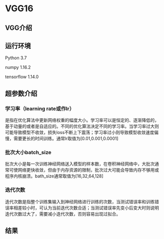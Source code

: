 # VGG16
## VGG介绍
## 运行环境
Python 3.7  

numpy	1.16.2  

tensorflow	1.14.0  

### 
## 超参数介绍
### 学习率（learning rate或作lr）
是指在优化算法中更新网络权重的幅度大小。学习率可以是恒定的、逐渐降低的，基于动量的或者是自适应的。不同的优化算法决定不同的学习率。当学习率过大则可能导致模型不收敛，损失loss不断上下震荡；学习率过小则导致模型收敛速度偏慢，需要更长的时间训练。通常lr取值为[0.01,0.001,0.0001]
### 批次大小batch_size

批次大小是每一次训练神经网络送入模型的样本数，在卷积神经网络中，大批次通常可使网络更快收敛，但由于内存资源的限制，批次过大可能会导致内存不够用或程序内核崩溃。bath_size通常取值为[16,32,64,128]
### 迭代次数

迭代次数是指整个训练集输入到神经网络进行训练的次数，当测试错误率和训练错误率相差较小时，可认为当前迭代次数合适；当测试错误率先变小后变大时则说明迭代次数过大了，需要减小迭代次数，否则容易出现过拟合。
## 结果
